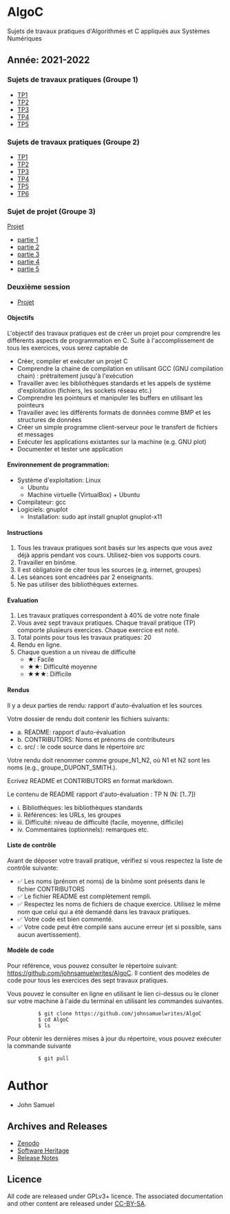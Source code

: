 # AlgoC
Sujets de travaux pratiques d'Algorithmes et C appliqués aux Systèmes Numériques

## Année: 2021-2022
### Sujets de travaux pratiques (Groupe 1)
- [TP1](Groupe1/TP1/TP1.md)
- [TP2](Groupe1/TP2/TP2.md)
- [TP3](Groupe1/TP3/TP3.md)
- [TP4](Groupe1/TP4/TP4.md)
- [TP5](Groupe1/TP5/TP5.md)

### Sujets de travaux pratiques (Groupe 2)
- [TP1](Groupe2/TP1/TP1.md)
- [TP2](Groupe2/TP2/TP2.md)
- [TP3](Groupe2/TP3/TP3.md)
- [TP4](Groupe2/TP4/TP4.md)
- [TP5](Groupe2/TP5/TP5.md)
- [TP6](Groupe2/TP6/TP6.md)

### Sujet de projet (Groupe 3)
[Projet](Projet/Projet.md)

- [partie 1](Projet/partie1.md)
- [partie 2](Projet/partie2.md)
- [partie 3](Projet/partie3.md)
- [partie 4](Projet/partie4.md)
- [partie 5](Projet/partie5.md)

### Deuxième session
- [Projet](Projet/Session2/Projet.md)


#### Objectifs

L'objectif des travaux pratiques est de créer un projet pour comprendre
les différents aspects de programmation en C. Suite à l'accomplissement
de tous les exercices, vous serez captable de

-   Créer, compiler et exécuter un projet C
-   Comprendre la chaine de compilation en utilisant GCC (GNU
    compilation chain) : prétraitement jusqu'à l'exécution
-   Travailler avec les bibliothèques standards et les appels de système
    d'exploitation (fichiers, les sockets réseau etc.)
-   Comprendre les pointeurs et manipuler les buffers en utilisant les
    pointeurs
-   Travailler avec les différents formats de données comme BMP et les
    structures de données
-   Créer un simple programme client-serveur pour le transfert de
    fichiers et messages
-   Exécuter les applications existantes sur la machine (e.g. GNU plot)
-   Documenter et tester une application

#### Environnement de programmation:
- Système d'exploitation: Linux
  - Ubuntu
  - Machine virtuelle (VirtualBox) + Ubuntu
- Compilateur: gcc
- Logiciels: gnuplot
  - Installation: sudo apt install gnuplot gnuplot-x11
  
#### Instructions

1.  Tous les travaux pratiques sont basés sur les aspects que vous avez
    déjà appris pendant vos cours. Utilisez-bien vos supports cours.
2.  Travailler en binôme.
3.  Il est obligatoire de citer tous les sources (e.g. internet,
    groupes)
4.  Les séances sont encadrées par 2 enseignants.
5.  Ne pas utiliser des bibliothèques externes.

#### Evaluation

1.  Les travaux pratiques correspondent à 40% de votre note finale
2.  Vous avez sept travaux pratiques. Chaque travail pratique (TP)
    comporte plusieurs exercices. Chaque exercice est noté. 
3.  Total points pour tous les travaux pratiques: 20
4.  Rendu en ligne.
5.  Chaque question a un niveau de difficulté
    -   ★: Facile
    -   ★★: Difficulté moyenne
    -   ★★★: Difficile

#### Rendus

Il y a deux parties de rendu: rapport d'auto-évaluation et les sources

Votre dossier de rendu doit contenir les fichiers suivants:

- a.  README: rapport d'auto-évaluation
- b.  CONTRIBUTORS: Noms et prénoms de contributeurs
- c.  src/ : le code source dans le répertoire *src*

Votre rendu doit renommer comme groupe_N1_N2, où N1 et N2 sont les
noms (e.g., groupe_DUPONT_SMITH.).

Ecrivez README et CONTRIBUTORS en format markdown.

Le contenu de README rapport d'auto-évaluation : TP N (N: [1..7])

- i.  Bibliothèques: les bibliothèques standards
- ii. Références: les URLs, les groupes
- iii. Difficulté: niveau de difficulté (facile, moyenne, difficile)
- iv. Commentaires (optionnels): remarques etc.


#### Liste de contrôle

Avant de déposer votre travail pratique, vérifiez si vous respectez la
liste de contrôle suivante:

-   ✅ Les noms (prénom et noms) de la binôme sont présents dans le
    fichier CONTRIBUTORS
-   ✅ Le fichier README est complètement rempli.
-   ✅ Respectez les noms de fichiers de chaque exercice. Utilisez le
    même nom que celui qui a été demandé dans les travaux pratiques.
-   ✅ Votre code est bien commenté.
-   ✅ Votre code peut être compilé sans aucune erreur (et si possible,
    sans aucun avertissement).

#### Modèle de code

Pour référence, vous pouvez consulter le répertoire suivant:
<https://github.com/johnsamuelwrites/AlgoC>. Il contient des modèles de
code pour tous les exercices des sept travaux pratiques.

Vous pouvez le consulter en ligne en utilisant le lien ci-dessus ou le
cloner sur votre machine à l'aide du terminal en utilisant les
commandes suivantes.

```
          $ git clone https://github.com/johnsamuelwrites/AlgoC
          $ cd AlgoC
          $ ls
```

Pour obtenir les dernières mises à jour du répertoire, vous pouvez exécuter la commande suivante

```
          $ git pull
```

# Author
- John Samuel

## Archives and Releases
- [Zenodo](https://doi.org/10.5281/zenodo.4459305)
- [Software Heritage](https://archive.softwareheritage.org/browse/origin/directory/?origin_url=https://github.com/johnsamuelwrites/AlgoC)
- [Release Notes](RELEASE.md)

## Licence
All code are released under GPLv3+ licence. The associated documentation and other content are released under [CC-BY-SA](https://creativecommons.org/licenses/by-sa/4.0/).
